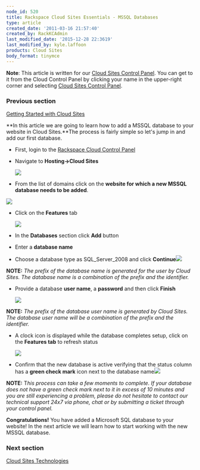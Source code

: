 ```yaml
---
node_id: 520
title: Rackspace Cloud Sites Essentials - MSSQL Databases
type: article
created_date: '2011-03-16 21:57:40'
created_by: RackKCAdmin
last_modified_date: '2015-12-28 22:3619'
last_modified_by: kyle.laffoon
products: Cloud Sites
body_format: tinymce
---
```


**Note**: This article is written for our [Cloud Sites Control
Panel](https://manage.rackspacecloud.com/). You can get to it from the
Cloud Control Panel by clicking your name in the upper-right corner and
selecting [Cloud Sites Control
Panel](https://manage.rackspacecloud.com/).

### Previous section

[Getting Started with Cloud
Sites](https://www.rackspace.com/knowledge_center/getting-started/cloud-sites)

 

**In this article we are going to learn how to add a MSSQL database to
your website in Cloud Sites.**The process is fairly simple so let's jump
in and add our first database. 

-   First, login to the [Rackspace Cloud Control
    Panel](http://manage.rackspacecloud.com)
-   Navigate to **Hosting-\>Cloud Sites**

    ![](/knowledge_center/sites/default/files/field/image/capture_1.png)

-   From the list of domains click on the **website for which a new
    MSSQL database needs to be added**.

![](/knowledge_center/sites/default/files/field/image/capture_2.png)

-   Click on the **Features** tab

    ![](http://c806394.r94.cf2.rackcdn.com/featurestab.png)

-   In the **Databases** section click **Add** button

-   Enter a **database name**
-   Choose a database type as SQL\_Server\_2008 and
    click **Continue**![](/knowledge_center/sites/default/files/field/image/capture_3.png)

 

**NOTE:** *The prefix of the database name is generated for the user by
Cloud Sites. The database name is a combination of the prefix and the
identifier.*

-   Provide a database **user name**, a **password** and then
    click **Finish**

    ![](http://c806394.r94.cf2.rackcdn.com/databaseuser.png)

**NOTE:** *The prefix of the database user name is generated by Cloud
Sites. The database user name will be a combination of the prefix and
the identifier.*

-   A clock icon is displayed while the database completes setup, click
    on the **Features tab** to refresh status

    ![](http://c806394.r94.cf2.rackcdn.com/pendingdatabase.png)

-   Confirm that the new database is active verifying that the status
    column has a **green check mark** icon next to the database
    name![](/knowledge_center/sites/default/files/field/image/capture_5.png)

 

**NOTE:** T*his process can take a few moments to complete. If your
database does not have a green check mark next to it in excess of 10
minutes and you are still experiencing a problem, please do not hesitate
to contact our technical support 24x7 via phone, chat or by submitting a
ticket through your control panel.*

 

**Congratulations!** You have added a Microsoft SQL database to your
website! In the next article we will learn how to start working with the
new MSSQL database. 

 

### Next section

[Cloud Sites
Technologies](http://www.rackspace.com/knowledge_center/article/rackspace-cloud-sites-essentials-cloud-sites-technologies)

